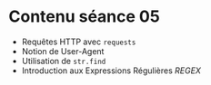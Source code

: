 # Contenu séance 05

- Requêtes HTTP avec `requests` 
- Notion de User-Agent
- Utilisation de `str.find` 
- Introduction aux Expressions Régulières *REGEX*
